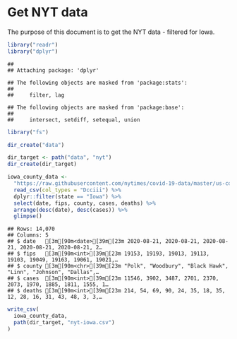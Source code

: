 Get NYT data
================

The purpose of this document is to get the NYT data - filtered for Iowa.

``` r
library("readr")
library("dplyr")
```

    ## 
    ## Attaching package: 'dplyr'

    ## The following objects are masked from 'package:stats':
    ## 
    ##     filter, lag

    ## The following objects are masked from 'package:base':
    ## 
    ##     intersect, setdiff, setequal, union

``` r
library("fs")
```

``` r
dir_create("data")

dir_target <- path("data", "nyt")
dir_create(dir_target)
```

``` r
iowa_county_data <- 
  "https://raw.githubusercontent.com/nytimes/covid-19-data/master/us-counties.csv" %>%
  read_csv(col_types = "Dcciii") %>%
  dplyr::filter(state == "Iowa") %>%
  select(date, fips, county, cases, deaths) %>%
  arrange(desc(date), desc(cases)) %>%
  glimpse()
```

    ## Rows: 14,070
    ## Columns: 5
    ## $ date   [3m[90m<date>[39m[23m 2020-08-21, 2020-08-21, 2020-08-21, 2020-08-21, 2020-08-21, 2…
    ## $ fips   [3m[90m<int>[39m[23m 19153, 19193, 19013, 19113, 19103, 19049, 19163, 19061, 19021,…
    ## $ county [3m[90m<chr>[39m[23m "Polk", "Woodbury", "Black Hawk", "Linn", "Johnson", "Dallas",…
    ## $ cases  [3m[90m<int>[39m[23m 11546, 3902, 3487, 2701, 2370, 2073, 1970, 1885, 1811, 1555, 1…
    ## $ deaths [3m[90m<int>[39m[23m 214, 54, 69, 90, 24, 35, 18, 35, 12, 28, 16, 31, 43, 48, 3, 3,…

``` r
write_csv(
  iowa_county_data,
  path(dir_target, "nyt-iowa.csv")
)
```
